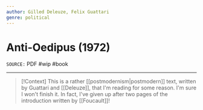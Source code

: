 ```yaml
---
author: Gilled Deleuze, Felix Guattari
genre: political
---
```

# Anti-Oedipus (1972)
`SOURCE:` PDF
#wip #book 

---
> [!Context]
> This is a rather [[postmodernism|postmodern]] text, written by Guattari and [[Deleuze]], that I'm reading for some reason. I'm sure I won't finish it. In fact, I've given up after two pages of the introduction written by [[Foucault]]! 


